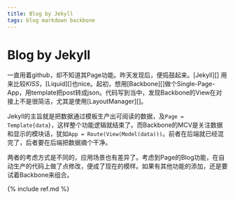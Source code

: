 ```yaml
---
title: Blog by Jekyll
tags: blog markdown backbone
---
```


# Blog by Jekyll

一直用着github，却不知道其Page功能。昨天发现后，便捣鼓起来。[Jekyll][] 用来比较*KISS*，[Liquid][]也nice。起初，想用[Backbone][]做个Single-Page-App，用template把post转成json。代码写到当中，发现Backbone的View在对接上不是很简洁，尤其是使用[LayoutManager][]。

Jekyll的主旨就是把数据通过模板生产出可阅读的数据，及`Page = Template{data}`，这样整个功能逻辑就结束了。而Backbone的MCV是关注数据和显示的模块话，犹如`App = Route(View(Model(data)))`。前者在后端就已经混完了，后者要在后端把数据摘个干净。

两者的考虑方式是不同的，应用场景也有差异了。考虑到Page的Blog功能，在自动生产的代码上做了点修改，便成了现在的模样。如果有其他功能的添加，还是要试着Backbone来组合。

{% include ref.md %}
